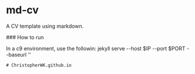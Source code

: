 # md-cv

A CV template using markdown.

### How to run 

In a c9 environment, use the followin:
    jekyll serve --host $IP --port $PORT --baseurl ''
```
# ChristopherWK.github.io
